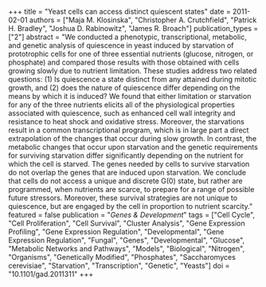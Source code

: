 +++
title = "Yeast cells can access distinct quiescent states"
date = 2011-02-01
authors = ["Maja M. Klosinska", "Christopher A. Crutchfield", "Patrick H. Bradley", "Joshua D. Rabinowitz", "James R. Broach"]
publication_types = ["2"]
abstract = "We conducted a phenotypic, transcriptional, metabolic, and genetic analysis of quiescence in yeast induced by starvation of prototrophic cells for one of three essential nutrients (glucose, nitrogen, or phosphate) and compared those results with those obtained with cells growing slowly due to nutrient limitation. These studies address two related questions: (1) Is quiescence a state distinct from any attained during mitotic growth, and (2) does the nature of quiescence differ depending on the means by which it is induced? We found that either limitation or starvation for any of the three nutrients elicits all of the physiological properties associated with quiescence, such as enhanced cell wall integrity and resistance to heat shock and oxidative stress. Moreover, the starvations result in a common transcriptional program, which is in large part a direct extrapolation of the changes that occur during slow growth. In contrast, the metabolic changes that occur upon starvation and the genetic requirements for surviving starvation differ significantly depending on the nutrient for which the cell is starved. The genes needed by cells to survive starvation do not overlap the genes that are induced upon starvation. We conclude that cells do not access a unique and discrete G(0) state, but rather are programmed, when nutrients are scarce, to prepare for a range of possible future stressors. Moreover, these survival strategies are not unique to quiescence, but are engaged by the cell in proportion to nutrient scarcity."
featured = false
publication = "*Genes & Development*"
tags = ["Cell Cycle", "Cell Proliferation", "Cell Survival", "Cluster Analysis", "Gene Expression Profiling", "Gene Expression Regulation", "Developmental", "Gene Expression Regulation", "Fungal", "Genes", "Developmental", "Glucose", "Metabolic Networks and Pathways", "Models", "Biological", "Nitrogen", "Organisms", "Genetically Modified", "Phosphates", "Saccharomyces cerevisiae", "Starvation", "Transcription", "Genetic", "Yeasts"]
doi = "10.1101/gad.2011311"
+++


